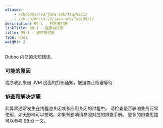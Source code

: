 ```yaml
---
aliases:
    - /zh/docs3-v2/java-sdk/faq/99/1/
    - /zh-cn/docs3-v2/java-sdk/faq/99/1/
description: 99-1 - 程序被打断
linkTitle: 99-1 - 程序被打断
title: 99-1 - 程序被打断
type: docs
weight: 2
---
```






Dubbo 内部的未知错误。

### 可能的原因

程序收到来自 JVM 层面的打断通知，被迫停止阻塞等待

### 排查和解决步骤

此异常通常发生在线程池关闭或者应用关闭的过程中。
请检查是否影响业务正常使用，如无影响可以忽略，如果有影响请参照对应的排查手册。
更多的排查思路可以参考 [99-0](../0/) 一文。